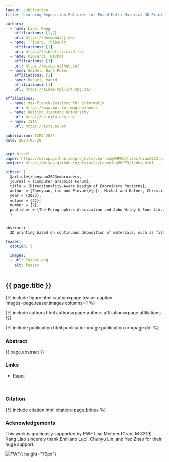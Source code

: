 ```yaml
---
layout: publication
title: "Learning Deposition Policies for Fused Multi-Material 3D Printing"

authors:
  - name: Liao, Kang
    affiliations: [1,2]
    url: https://desmondlzy.me/
  - name: Tricard, Thibault
    affiliations: [1]
    url: http://thibaulttricard.fr/
  - name: Piovarci, Michal
    affiliations: [3]
    url: https://misop.github.io/
  - name: Seidel, Hans-Peter
    affiliations: [1]
  - name: Babaei, Vahid
    affiliations: [1]
    url: https://aidam.mpi-inf.mpg.de/

affiliations:
  - name: Max-Planck-Institut für Informatik
    url: https://www.mpi-inf.mpg.de/home/
  - name: Beijing Jiaotong University
    url: http://en.njtu.edu.cn/
  - name: ISTA
    url: https://ista.ac.at

publication: ICRA 2023
date: 2023-05-29


grp: bickel
paper: https://misop.github.io/projects/LearningMMFFD/files/Liao2023.pdf
project: https://misop.github.io/projects/LearningMMFFD/index.html

bibtex: |
  @article{zhenyuan2023embroidery,
  journal = {Computer Graphics Forum},
  title = {Directionality-Aware Design of Embroidery Patterns},
  author = {Zhenyuan, Liu and Piovar\v{c}i, Michal and Hafner, Christian and Charrondi\`{e}re, Rapha\"{e}l and Bickel, Bernd},
  year = {2023},
  volume = {42},
  number = {2},
  publisher = {The Eurographics Association and John Wiley & Sons Ltd.},
  }


abstract: |
  3D printing based on continuous deposition of materials, such as filament-based 3D printing, has seen widespread adoption thanks to its versatility in working with a wide range of materials. An important shortcoming of this type of technology is its limited multi-material capabilities. While there are simple hardware designs that enable multi-material printing in principle, the required software is heavily underdeveloped. A typical hardware design fuses together individual materials fed into a single chamber from multiple inlets before they are deposited. This design, however, introduces a time delay between the intended material mixture and its actual deposition. In this work, inspired by diverse path planning research in robotics, we show that this mechanical challenge can be addressed via improved printer control. We propose to formulate the search for optimal multi-material printing policies in a reinforcement learning setup. We put forward a simple numerical deposition model that takes into account the non-linear material mixing and delayed material deposition. To validate our system we focus on color fabrication, a problem known for its strict requirements for varying material mixtures at a high spatial frequency. We demonstrate that our learned control policy outperforms state-of-the-art hand-crafted algorithms.

teaser:
  caption: |
    
  images:
  - url: Teaser.png
    alt: teaser
---
```


## {{ page.title }}

{% include figure.html caption=page.teaser.caption images=page.teaser.images columns=1 %}

{% include authors.html authors=page.authors affiliations=page.affiliations %}

{% include publication.html publication=page.publication url=page.doi %}


### Abstract

{{ page.abstract }}

### Links

* [Paper](https://misop.github.io/projects/LearningMMFFD/files/Liao2023.pdf)
<br>

### Citation

{% include citation.html citation=page.bibtex %}

### Acknowledgements

This work is graciously supported by FWF Lise Meitner (Grant M 3319). Kang Liao sincerely thank Emiliano Luci, Chunyu Lin, and Yao Zhao for their huge support.

![FWF](fwf.jpg){: height="70px"}